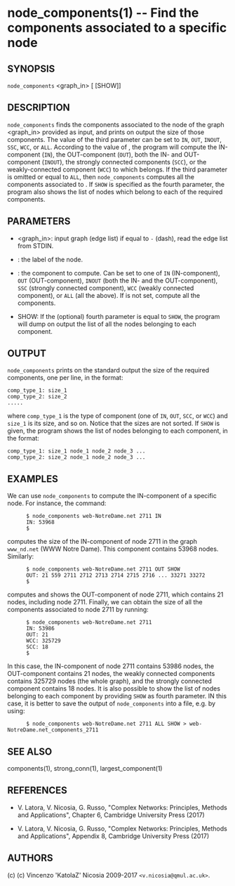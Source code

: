 node_components(1) -- Find the components associated to a specific node
======

## SYNOPSIS

`node_components` <graph_in> <node> [<component> [SHOW]]

## DESCRIPTION

`node_components` finds the components associated to the node <node>
of the graph <graph_in> provided as input, and prints on output the
size of those components. The value of the third parameter <component>
can be set to `IN`, `OUT`, `INOUT`, `SSC`, `WCC`, or `ALL`. According
to the value of <component>, the program will compute the IN-component
(`IN`), the OUT-component (`OUT`), both the IN- and OUT-component
(`INOUT`), the strongly connected components (`SCC`), or the
weakly-connected component (`WCC`) to which <node> belongs. If the
third parameter is omitted or equal to `ALL`, then `node_components`
computes all the components associated to <node>.  If `SHOW` is
specified as the fourth parameter, the program also shows the list of
nodes which belong to each of the required components.

## PARAMETERS

* <graph_in>:
    input graph (edge list) if equal to `-` (dash), read the edge list
    from STDIN.
* <node>:
    the label of the node.

* <component>: 
    the component to compute. Can be set to one of `IN`
    (IN-component), `OUT` (OUT-component), `INOUT` (both the IN- and
    the OUT-component), `SSC` (strongly connected component), `WCC`
    (weakly connected component), or `ALL` (all the above). If
    <component> is not set, compute all the components.

* SHOW: 
    If the (optional) fourth parameter is equal to `SHOW`, the program
    will dump on output the list of all the nodes belonging to each
    component.

## OUTPUT

`node_components` prints on the standard output the size of the
required components, one per line, in the format:

    comp_type_1: size_1
    comp_type_2: size_2
    .....

where `comp_type_1` is the type of component (one of `IN`, `OUT`,
`SCC`, or `WCC`) and `size_1` is its size, and so on. Notice that the
sizes are not sorted.  If `SHOW` is given, the program shows the list
of nodes belonging to each component, in the format:

    comp_type_1: size_1 node_1 node_2 node_3 ...
    comp_type_2: size_2 node_1 node_2 node_3 ...
    
## EXAMPLES

We can use `node_components` to compute the IN-component of a specific
node. For instance, the command:

          $ node_components web-NotreDame.net 2711 IN 
          IN: 53968
          $

computes the size of the IN-component of node 2711 in the graph
`www_nd.net` (WWW Notre Dame). This component contains 53968
nodes. Similarly:

          $ node_components web-NotreDame.net 2711 OUT SHOW
          OUT: 21 559 2711 2712 2713 2714 2715 2716 ... 33271 33272
          $

computes and shows the OUT-component of node 2711, which contains 21
nodes, including node 2711. Finally, we can obtain the size of all the
components associated to node 2711 by running:

          $ node_components web-NotreDame.net 2711
          IN: 53986
          OUT: 21
          WCC: 325729
          SCC: 18
          $

In this case, the IN-component of node 2711 contains 53986 nodes, the
OUT-component contains 21 nodes, the weakly connected components
contains 325729 nodes (the whole graph), and the strongly connected
component contains 18 nodes. It is also possible to show the list of
nodes belonging to each component by providing `SHOW` as fourth
parameter. IN this case, it is better to save the output of
`node_components` into a file, e.g. by using:

          $ node_components web-NotreDame.net 2711 ALL SHOW > web-NotreDame.net_components_2711

## SEE ALSO

components(1), strong_conn(1), largest_component(1)


## REFERENCES

* V\. Latora, V. Nicosia, G. Russo, "Complex Networks: Principles,
  Methods and Applications", Chapter 6, Cambridge University Press
  (2017)

* V\. Latora, V. Nicosia, G. Russo, "Complex Networks: Principles,
  Methods and Applications", Appendix 8, Cambridge University Press
  (2017)


## AUTHORS

(c) (c) Vincenzo 'KatolaZ' Nicosia 2009-2017 `<v.nicosia@qmul.ac.uk>`.
